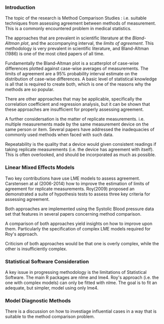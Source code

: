 
### Introduction

The topic of the research is Method Comparison Studies : i.e. suitable techniques from assessing agreement 
between methods of measurement. This is a commonly encountered problem in medical statistics.

The approaches that are prevalent in scientific literature at the *Bland-Altman plot*, and the accompanying interval, the
*limits of agreement*. This methodology is very prevalent in scientific literature, and Bland-Altman (1986) is one of the most cited papers
of all time.

Fundamentally the Bland-Altman plot is a scatterplot of case-wise differences plotted against case-wise averages of measurements.
The limits of agreement are a 95% probability interval estimate on the distribution of case-wise differences. A basic level of statistical knowledge
is all that is required to create both, which is one of the reasons why the methods are so popular.

There are other approaches that may be applicable, specifically the correlation coefficient and regression analysis, but it can be shown that these approaches 
are insufficient for properly assessing agreement.

A further considersation is the matter of replicate measurements. i.e. multiple measurements made by the same measurement device on
the same person or item. Several papers have addressed the inadequacies of commonly used methods when faced with such data.

Repeatability is the quality that a device would given consistent readings if taking replicate measurements (i.e. the device has agreement with itself).
This is often overlooked, and should be incorporated as much as possible.

### Linear Mixed Effects Models

Two key contributions have use LME models to assess agreement. Carstensen at al (2006-2014) how to improve the estimation of limits of agreement for 
replicate measurements. Roy(2009) proposed an demonstrated a suite of hypothesis tests to assess three key criteria for assessing agreement.

Both approaches are implemented using the Systolic Blood pressure data set that features in several papers concerning method comparison.

A comparison of both approaches yield insights on how to improve upon them. Particularly the specification of complex LME models required for Roy's approach.

Criticism of both approaches would be that one is overly complex, while the other is insufficiently complex.

### Statistical Software Consideration

A key issue in progressing methodology is the limitations of Statistical Software. The main R packages are nlme and lme4.
Roy's approach (i.e. the one with complex models) can only be fitted with nlme. The goal is to fit an adequate, but simpler, model using only
lme4.

### Model Diagnostic Methods

There is a discussion on how to investiage influential cases in a way that is suitable to the method comparison problem.

